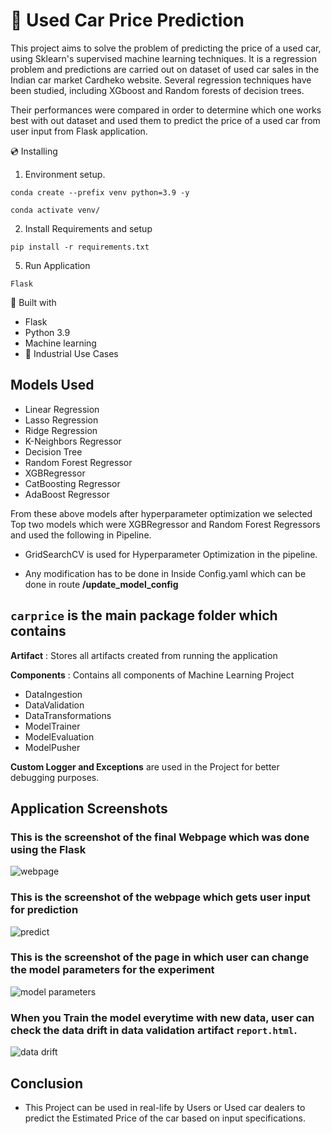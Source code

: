 # 🚗 Used Car Price Prediction
This project aims to solve the problem of predicting the price of a used car, using Sklearn's supervised machine learning techniques. It is a regression problem and predictions are carried out on dataset of used car sales in the Indian car market Cardheko website. Several regression techniques have been studied, including XGboost and Random forests of decision trees.

Their performances were compared in order to determine which one works best with out dataset and used them to predict the price of a used car from user input from Flask application.

💿 Installing
1. Environment setup.
```
conda create --prefix venv python=3.9 -y
```
```
conda activate venv/
````
2. Install Requirements and setup
```
pip install -r requirements.txt
```
5. Run Application
```
Flask
```


🔧 Built with
- Flask
- Python 3.9
- Machine learning
- 🏦 Industrial Use Cases

## Models Used
* Linear Regression
* Lasso Regression
* Ridge Regression
* K-Neighbors Regressor
* Decision Tree
* Random Forest Regressor
* XGBRegressor
* CatBoosting Regressor
* AdaBoost Regressor

From these above models after hyperparameter optimization we selected Top two models which were XGBRegressor and Random Forest Regressors and used the following in Pipeline.

* GridSearchCV is used for Hyperparameter Optimization in the pipeline.

* Any modification has to be done in  Inside Config.yaml which can be done in route **/update_model_config**

## `carprice` is the main package folder which contains 

**Artifact** : Stores all artifacts created from running the application

**Components** : Contains all components of Machine Learning Project
- DataIngestion
- DataValidation
- DataTransformations
- ModelTrainer
- ModelEvaluation
- ModelPusher

**Custom Logger and Exceptions** are used in the Project for better debugging purposes.

## Application Screenshots
### **This is the screenshot of the final Webpage which was done using the Flask**
![webpage](static/webpage.png)

### **This is the screenshot of the webpage which gets user input for prediction**
![predict](static/predict_form.png)


### **This is the screenshot of the page in which user can change the model parameters for the experiment**
![model parameters](static/update_model_config.png)

### **When you Train the model everytime with new data, user can check the data drift in data validation artifact `report.html`.**
![data drift](static/datadrift.png)

## Conclusion
- This Project can be used in real-life by Users or Used car dealers to predict the Estimated Price of the car based on input specifications.
